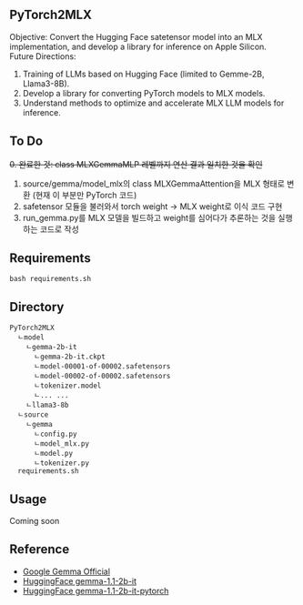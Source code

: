 ## PyTorch2MLX
Objective: Convert the Hugging Face satetensor model into an MLX implementation, and develop a library for inference on Apple Silicon.  
Future Directions:  
1. Training of LLMs based on Hugging Face (limited to Gemme-2B, Llama3-8B).  
2. Develop a library for converting PyTorch models to MLX models.  
3. Understand methods to optimize and accelerate MLX LLM models for inference.

## To Do
~~0. 완료한 것: class MLXGemmaMLP 레벨까지 연산 결과 일치한 것을 확인~~
1. source/gemma/model_mlx의 class MLXGemmaAttention을 MLX 형태로 변환 (현재 이 부분만 PyTorch 코드)
3. safetensor 모듈을 불러와서 torch weight -> MLX weight로 이식 코드 구현
4. run_gemma.py를 MLX 모델을 빌드하고 weight를 심어다가 추론하는 것을 실행하는 코드로 작성

## Requirements
```
bash requirements.sh
```
## Directory
```
PyTorch2MLX
  ㄴmodel
    ㄴgemma-2b-it
      ㄴgemma-2b-it.ckpt
      ㄴmodel-00001-of-00002.safetensors
      ㄴmodel-00002-of-00002.safetensors
      ㄴtokenizer.model
      ㄴ... ...
    ㄴllama3-8b
  ㄴsource
    ㄴgemma
      ㄴconfig.py
      ㄴmodel_mlx.py
      ㄴmodel.py
      ㄴtokenizer.py
  requirements.sh
```
## Usage  
Coming soon

## Reference
- [Google Gemma Official](https://github.com/google/gemma_pytorch)
- [HuggingFace gemma-1.1-2b-it](https://huggingface.co/google/gemma-1.1-2b-it)
- [HuggingFace gemma-1.1-2b-it-pytorch](https://huggingface.co/google/gemma-1.1-2b-it-pytorch)